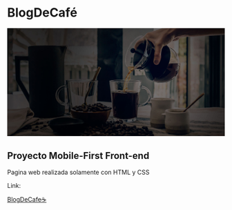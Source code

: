 # BlogDeCafé

![banner](banner.jpg)

## Proyecto Mobile-First Front-end

Pagina web realizada solamente con HTML y CSS

Link:

<a href="https://naughty-wozniak-26b457.netlify.app/">BlogDeCafe☕</a>

